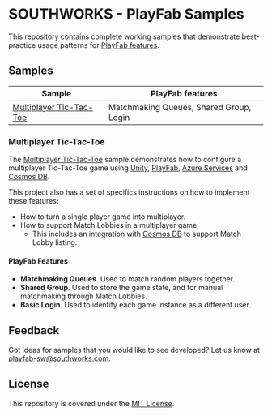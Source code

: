 # SOUTHWORKS - PlayFab Samples

This repository contains complete working samples that demonstrate best-practice usage patterns for [PlayFab features][playfab-website].

## Samples

| Sample | PlayFab features |
| - | - |
|[Multiplayer Tic-Tac-Toe](#multiplayer-tic-tac-toe) | Matchmaking Queues, Shared Group, Login |

### Multiplayer Tic-Tac-Toe

The [Multiplayer Tic-Tac-Toe][multiplayer-tic-tac-toe] sample demonstrates how to configure a multiplayer Tic-Tac-Toe game using [Unity][unity-main-page], [PlayFab][playfab-website], [Azure Services][azure-main-page] and [Cosmos DB][cosmos-db-doc].

This project also has a set of specifics instructions on how to implement these features:

- How to turn a single player game into multiplayer.
- How to support Match Lobbies in a multiplayer game.
  - This includes an integration with [Cosmos DB][cosmos-db-doc] to support Match Lobby listing.

#### PlayFab Features

- **Matchmaking Queues**. Used to match random players together.
- **Shared Group**. Used to store the game state, and for manual matchmaking through Match Lobbies.
- **Basic Login**. Used to identify each game instance as a different user.

## Feedback

Got ideas for samples that you would like to see developed? Let us know at [playfab-sw@southworks.com](mailto:playfab-sw@southworks.com).

## License

This repository is covered under the [MIT License](./LICENSE).

<!-- Internal links -->
[multiplayer-tic-tac-toe]: ./multiplayer-tic-tac-toe

<!-- External links -->
[azure-main-page]: https://azure.microsoft.com/
[cosmos-db-doc]: https://docs.microsoft.com/azure/cosmos-db/introduction
[playfab-website]: https://playfab.com/
[unity-main-page]: https://unity.com/
